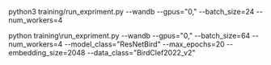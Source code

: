 python3 training/run_expriment.py --wandb --gpus="0," --batch_size=24  --num_workers=4

python training\run_expriment.py --wandb --gpus="0," --batch_size=64 --num_workers=4 --model_class="ResNetBird" --max_epochs=20 --embedding_size=2048 --data_class="BirdClef2022_v2"